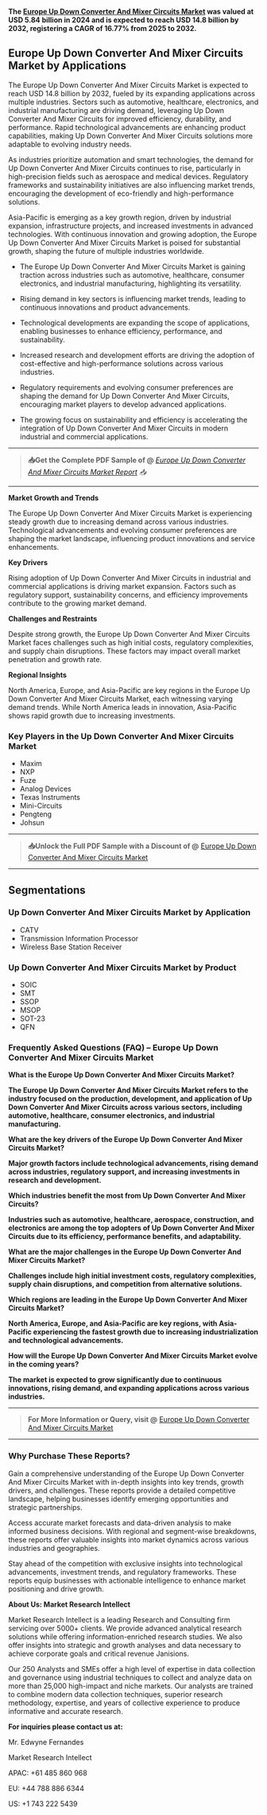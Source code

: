 <p><strong>The <a href="https://www.marketresearchintellect.com/download-sample/?rid=505593&amp;utm_source=Pulse-April-Europe&amp;utm_medium=852">Europe Up Down Converter And Mixer Circuits Market</a> was valued at USD 5.84 billion in 2024 and is expected to reach USD 14.8 billion by 2032, registering a CAGR of 16.77% from 2025 to 2032.</strong></p><h2>Europe Up Down Converter And Mixer Circuits Market by Applications&nbsp;</h2><p><p>The Europe Up Down Converter And Mixer Circuits Market is expected to reach USD 14.8 billion by 2032, fueled by its expanding applications across multiple industries. Sectors such as automotive, healthcare, electronics, and industrial manufacturing are driving demand, leveraging Up Down Converter And Mixer Circuits for improved efficiency, durability, and performance. Rapid technological advancements are enhancing product capabilities, making Up Down Converter And Mixer Circuits solutions more adaptable to evolving industry needs.</p><p>As industries prioritize automation and smart technologies, the demand for Up Down Converter And Mixer Circuits continues to rise, particularly in high-precision fields such as aerospace and medical devices. Regulatory frameworks and sustainability initiatives are also influencing market trends, encouraging the development of eco-friendly and high-performance solutions.</p><p>Asia-Pacific is emerging as a key growth region, driven by industrial expansion, infrastructure projects, and increased investments in advanced technologies. With continuous innovation and growing adoption, the Europe Up Down Converter And Mixer Circuits Market is poised for substantial growth, shaping the future of multiple industries worldwide.</p></p><ul><li><p>The Europe Up Down Converter And Mixer Circuits Market is gaining traction across industries such as automotive, healthcare, consumer electronics, and industrial manufacturing, highlighting its versatility.</p></li><li><p>Rising demand in key sectors is influencing market trends, leading to continuous innovations and product advancements.</p></li><li><p>Technological developments are expanding the scope of applications, enabling businesses to enhance efficiency, performance, and sustainability.</p></li><li><p>Increased research and development efforts are driving the adoption of cost-effective and high-performance solutions across various industries.</p></li><li><p>Regulatory requirements and evolving consumer preferences are shaping the demand for Up Down Converter And Mixer Circuits, encouraging market players to develop advanced applications.</p></li><li><p>The growing focus on sustainability and efficiency is accelerating the integration of Up Down Converter And Mixer Circuits in modern industrial and commercial applications.</p></li></ul><hr /><blockquote><p><strong><span class="font-[700]">📥Get the Complete PDF Sample of @ </span></strong><em><span class="font-[700]"><a href="https://www.marketresearchintellect.com/download-sample/?rid=505593&amp;utm_source=Pulse-April-Europe&amp;utm_medium=852" target="_blank" data-tracking-control-name="article-ssr-frontend-pulse_little-text-block" data-tracking-will-navigate="" data-test-link="">Europe Up Down Converter And Mixer Circuits Market Report</a>&nbsp;📥</span></em></p></blockquote><hr /><p class="" data-start="77" data-end="360"><strong data-start="77" data-end="105">Market Growth and Trends</strong></p><p class="" data-start="77" data-end="360">The Europe Up Down Converter And Mixer Circuits Market is experiencing steady growth due to increasing demand across various industries. Technological advancements and evolving consumer preferences are shaping the market landscape, influencing product innovations and service enhancements.</p><p class="" data-start="362" data-end="606"><strong data-start="362" data-end="377">Key Drivers</strong></p><p class="" data-start="362" data-end="606">Rising adoption of Up Down Converter And Mixer Circuits in industrial and commercial applications is driving market expansion. Factors such as regulatory support, sustainability concerns, and efficiency improvements contribute to the growing market demand.</p><p class="" data-start="608" data-end="849"><strong data-start="608" data-end="637">Challenges and Restraints</strong></p><p class="" data-start="608" data-end="849">Despite strong growth, the Europe Up Down Converter And Mixer Circuits Market faces challenges such as high initial costs, regulatory complexities, and supply chain disruptions. These factors may impact overall market penetration and growth rate.</p><p class="" data-start="851" data-end="1095"><strong data-start="851" data-end="872">Regional Insights</strong></p><p class="" data-start="851" data-end="1095">North America, Europe, and Asia-Pacific are key regions in the Europe Up Down Converter And Mixer Circuits Market, each witnessing varying demand trends. While North America leads in innovation, Asia-Pacific shows rapid growth due to increasing investments.</p><p><h3>Key Players in the Up Down Converter And Mixer Circuits Market </h3><ul><li>Maxim</li><li>NXP</li><li>Fuze</li><li>Analog Devices</li><li>Texas Instruments</li><li>Mini-Circuits</li><li>Pengteng</li><li>Johsun</li></ul></p><hr /><blockquote><p><strong>📥Unlock the Full PDF Sample with a Discount of @</strong> <a href="https://www.marketresearchintellect.com/ask-for-discount/?rid=505593&amp;utm_source=Pulse-April-Europe&amp;utm_medium=852">Europe Up Down Converter And Mixer Circuits Market</a></p></blockquote><hr /><p><h2>Segmentations</h2><h3>Up Down Converter And Mixer Circuits Market by Application</h3><ul><li>CATV</li><li>Transmission Information Processor</li><li>Wireless Base Station Receiver</li></ul><h3>Up Down Converter And Mixer Circuits Market by Product</h3><ul><li>SOIC</li><li>SMT</li><li>SSOP</li><li>MSOP</li><li>SOT-23</li><li>QFN</li></ul></p><h3><strong>Frequently Asked Questions (FAQ) &ndash; Europe Up Down Converter And Mixer Circuits Market</strong></h3><p><strong>What is the Europe Up Down Converter And Mixer Circuits Market?</strong></p><p><strong>The Europe Up Down Converter And Mixer Circuits Market refers to the industry focused on the production, development, and application of Up Down Converter And Mixer Circuits across various sectors, including automotive, healthcare, consumer electronics, and industrial manufacturing.</strong></p><p><strong>What are the key drivers of the Europe Up Down Converter And Mixer Circuits Market?</strong></p><p><strong>Major growth factors include technological advancements, rising demand across industries, regulatory support, and increasing investments in research and development.</strong></p><p><strong>Which industries benefit the most from Up Down Converter And Mixer Circuits?</strong></p><p><strong>Industries such as automotive, healthcare, aerospace, construction, and electronics are among the top adopters of Up Down Converter And Mixer Circuits due to its efficiency, performance benefits, and adaptability.</strong></p><p><strong>What are the major challenges in the Europe Up Down Converter And Mixer Circuits Market?</strong></p><p><strong>Challenges include high initial investment costs, regulatory complexities, supply chain disruptions, and competition from alternative solutions.</strong></p><p><strong>Which regions are leading in the Europe Up Down Converter And Mixer Circuits Market?</strong></p><p><strong>North America, Europe, and Asia-Pacific are key regions, with Asia-Pacific experiencing the fastest growth due to increasing industrialization and technological advancements.</strong></p><p><strong>How will the Europe Up Down Converter And Mixer Circuits Market evolve in the coming years?</strong></p><p><strong>The market is expected to grow significantly due to continuous innovations, rising demand, and expanding applications across various industries.</strong></p><hr /><blockquote><p><span class="font-[700]"><strong>For More Information or Query, visit&nbsp;@</strong>&nbsp;</span><span class="font-[700]"><a href="https://www.marketresearchintellect.com/product/up-down-converter-and-mixer-circuits-market-size-and-forecast/?utm_source=Linkedin&utm_medium=852" target="_blank" data-tracking-control-name="article-ssr-frontend-pulse_little-text-block" data-tracking-will-navigate="" data-test-link="">Europe Up Down Converter And Mixer Circuits Market</a></span></p></blockquote><hr /><h3><strong data-start="0" data-end="31">Why Purchase These Reports?</strong></h3><p class="" data-start="35" data-end="297">Gain a comprehensive understanding of the Europe Up Down Converter And Mixer Circuits Market with in-depth insights into key trends, growth drivers, and challenges. These reports provide a detailed competitive landscape, helping businesses identify emerging opportunities and strategic partnerships.</p><p class="" data-start="299" data-end="540">Access accurate market forecasts and data-driven analysis to make informed business decisions. With regional and segment-wise breakdowns, these reports offer valuable insights into market dynamics across various industries and geographies.</p><p class="" data-start="542" data-end="784">Stay ahead of the competition with exclusive insights into technological advancements, investment trends, and regulatory frameworks. These reports equip businesses with actionable intelligence to enhance market positioning and drive growth.</p><p><strong><span class="font-[700]">About Us: Market Research Intellect</span></strong></p><p><span class="">Market Research Intellect is a leading Research and Consulting firm servicing over 5000+ clients. We provide advanced analytical research solutions while offering information-enriched research studies.&nbsp;</span>We also offer insights into strategic and growth analyses and data necessary to achieve corporate goals and critical revenue Janisions.</p><p><span class="">Our 250 Analysts and SMEs offer a high level of expertise in data collection and governance using industrial techniques to collect and analyze data on more than 25,000 high-impact and niche markets. Our analysts are trained to combine modern data collection techniques, superior research methodology, expertise, and years of collective experience to produce informative and accurate research.</span></p><p><strong>For inquiries please contact us at:</strong></p><p>Mr. Edwyne Fernandes</p><p>Market Research Intellect</p><p>APAC: +61 485 860 968</p><p>EU: +44 788 886 6344</p><p>US: +1 743 222 5439</p>